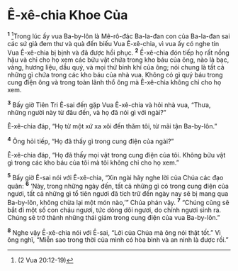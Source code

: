 # Ê-xê-chia Khoe Của
<sup><b>1</b></sup> [^1*]Trong lúc ấy vua Ba-by-lôn là Mê-rô-đác Ba-la-đan con của Ba-la-đan sai các sứ giả đem thư và quà đến biếu Vua Ê-xê-chia, vì vua ấy có nghe tin Vua Ê-xê-chia bị bịnh và đã được hồi phục. <sup><b>2</b></sup> Ề-xê-chia đón tiếp họ rất nồng hậu và chỉ cho họ xem các bửu vật chứa trong kho báu của ông, nào là bạc, vàng, hương liệu, dầu quý, và mọi thứ binh khí của ông; nói chung là tất cả những gì chứa trong các kho báu của nhà vua. Không có gì quý báu trong cung điện ông và trong toàn lãnh thổ ông mà Ê-xê-chia không chỉ cho họ xem.

<sup><b>3</b></sup> Bấy giờ Tiên Tri Ê-sai đến gặp Vua Ê-xê-chia và hỏi nhà vua, “Thưa, những người này từ đâu đến, và họ đã nói gì với ngài?”

Ê-xê-chia đáp, “Họ từ một xứ xa xôi đến thăm tôi, từ mãi tận Ba-by-lôn.”

<sup><b>4</b></sup> Ông hỏi tiếp, “Họ đã thấy gì trong cung điện của ngài?”

Ê-xê-chia đáp, “Họ đã thấy mọi vật trong cung điện của tôi. Không bửu vật gì trong các kho báu của tôi mà tôi không chỉ cho họ xem.”

<sup><b>5</b></sup> Bấy giờ Ê-sai nói với Ê-xê-chia, “Xin ngài hãy nghe lời của Chúa các đạo quân: <sup><b>6</b></sup> ‘Này, trong những ngày đến, tất cả những gì có trong cung điện của ngươi, tất cả những gì tổ tiên ngươi đã tích trữ đến ngày nay sẽ bị mang qua Ba-by-lôn, không chừa lại một món nào,’” Chúa phán vậy. <sup><b>7</b></sup> “Chúng cũng sẽ bắt đi một số con cháu ngươi, tức dòng dõi ngươi, do chính ngươi sinh ra. Chúng sẽ trở thành những thái giám trong cung điện của vua Ba-by-lôn.”

<sup><b>8</b></sup> Nghe vậy Ê-xê-chia nói với Ê-sai, “Lời của Chúa mà ông nói thật tốt.” Vì ông nghĩ, “Miễn sao trong thời của mình có hòa bình và an ninh là được rồi.”

[^1*]: (2 Vua 20:12-19)
